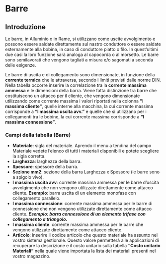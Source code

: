 # Barre

## Introduzione
Le barre, in Alluminio o in Rame, si utilizzano come uscite avvolgimento e possono essere saldate direttamente sul nastro conduttore o essere saldate esternamente alla bobina, in caso di conduttore piatto o filo. In quest’ultimi due casi la loro funzione sarà analoga al capocorda o al morsetto. Le barre sono semilavorati che vengono tagliati a misura e/o sagomati a seconda delle esigenze.

Le barre di uscita e di collegamento sono dimensionate, in funzione della **corrente termica** che le attraversa, secondo i limiti previsti dalle norme DIN.
Nella tabella occorre inserire la correlazione tra la **corrente massima ammessa** e le dimensioni della barra.
Viene fatta distinzione tra barre che costituiscono un attacco per il cliente, che vengono dimensionate utilizzando come corrente massima i valori riportati nella colonna **"I massima cliente"**, quelle interne alla macchina, la cui corrente massima corrisponde a **“I massima uscita avv.”** e quelle che si utilizzano per i collegamenti tra le bobine, la cui corrente massima corrisponde a **“I massima connessione”**.

### Campi della tabella (Barre)
- **Materiale**: sigla del materiale. Aprendo il menu a tendina del campo Materiale vedete l’elenco di tutti i materiali disponibili e potete scegliere la sigla corretta.
- **Larghezza**: larghezza della barra.
- **Spessore**: spessore della barra.
- **Sezione mm2**: sezione della barra Larghezza x Spessore (le barre sono a spigolo vivo). 
- **I massima uscita avv**: corrente massima ammessa per le barre d’uscita avvolgimento che non vengono utilizzate direttamente come attacco cliente. 
**Esempio**: barra uscita di un elemento monofase con collegamento parallelo.
- **I massima connessione**: corrente massima ammessa per le barre di connessione che non vengono utilizzate direttamente come attacco cliente.
***Esempio: barra connessione di un elemento trifase con collegamento a triangolo.*** 
- **I massima cliente**: corrente massima ammessa per le barre che vengono utilizzate direttamente come attacco cliente.
- **Articolo**: inserire il codice articolo che questo materiale ha assunto nel vostro sistema gestionale. Questo valore permetterà alle applicazioni di recuperare la descrizione e il costo unitario sulla tabella **“Costo unitario Materiali”** nella quale viene importata la lista dei materiali presenti nel vostro magazzino.


